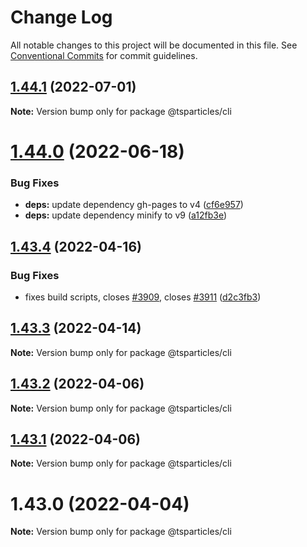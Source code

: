 # Change Log

All notable changes to this project will be documented in this file.
See [Conventional Commits](https://conventionalcommits.org) for commit guidelines.

## [1.44.1](https://github.com/tsparticles/cli/compare/@tsparticles/cli@1.44.0...@tsparticles/cli@1.44.1) (2022-07-01)

**Note:** Version bump only for package @tsparticles/cli





# [1.44.0](https://github.com/tsparticles/cli/compare/@tsparticles/cli@1.43.4...@tsparticles/cli@1.44.0) (2022-06-18)


### Bug Fixes

* **deps:** update dependency gh-pages to v4 ([cf6e957](https://github.com/tsparticles/cli/commit/cf6e9577132afcec26410f7321fcf5ffcfb05930))
* **deps:** update dependency minify to v9 ([a12fb3e](https://github.com/tsparticles/cli/commit/a12fb3e6f2a94677b4be32ebc69a17b085d2f3d2))





## [1.43.4](https://github.com/tsparticles/cli/compare/@tsparticles/cli@1.43.3...@tsparticles/cli@1.43.4) (2022-04-16)


### Bug Fixes

* fixes build scripts, closes [#3909](https://github.com/tsparticles/cli/issues/3909), closes [#3911](https://github.com/tsparticles/cli/issues/3911) ([d2c3fb3](https://github.com/tsparticles/cli/commit/d2c3fb33ff9c9d529f2609f89c63cb6e1e61ecda))





## [1.43.3](https://github.com/tsparticles/cli/compare/@tsparticles/cli@1.43.2...@tsparticles/cli@1.43.3) (2022-04-14)

**Note:** Version bump only for package @tsparticles/cli





## [1.43.2](https://github.com/tsparticles/cli/compare/@tsparticles/cli@1.43.1...@tsparticles/cli@1.43.2) (2022-04-06)

**Note:** Version bump only for package @tsparticles/cli





## [1.43.1](https://github.com/tsparticles/cli/compare/@tsparticles/cli@1.43.0...@tsparticles/cli@1.43.1) (2022-04-06)

**Note:** Version bump only for package @tsparticles/cli





# 1.43.0 (2022-04-04)

**Note:** Version bump only for package @tsparticles/cli
